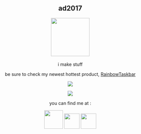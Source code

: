 <div align="center">
  <h2>ad2017</h2>
<img src="https://avatars.githubusercontent.com/u/39013925?v=4" width="120" height="120">
<br>
  <br>
i make stuff

be sure to check my newest hottest product, [RainbowTaskbar](https://ad2017.dev/rnb)

![](https://github-readme-stats.vercel.app/api?username=ad2017gd&show_icons=true&theme=transparent)
  
  
![](https://github-readme-stats.vercel.app/api/top-langs/?username=ad2017gd&show_icons=true&theme=transparent)
  
you can find me at :
<div align="center">
                <a href="https://ad2017.dev/youtube"><img width="58" src="https://ad2017.dev/assets/youtube.png"></a>
                <a href="https://ad2017.dev/twitter"><img width="48" src="https://ad2017.dev/assets/twitter.png"></a>
                <a href="https://ad2017.dev/"><img width="48" src="https://ad2017.dev/assets/ad2017.jpg"></a>
            </div>
